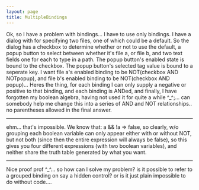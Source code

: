 ```yaml
---
layout: page
title: MultipleBindings
---
```


Ok, so I have a problem with bindings... I have to use only bindings.  I have a dialog with for specifying two files, one of which could be a default.  So the dialog has a checkbox to determine whether or not to use the default, a popup button to select between whether it's file a, or file b, and two text fields one for each to type in a path.  The popup button's enabled state is bound to the checkbox.  The popup button's selected tag value is bound to a seperate key. I want file a's enabled binding to be NOT(checkbox AND NOTpopup), and file b's enabled binding to be NOT(checkbox AND popup)... Heres the thing, for each binding I can only supply a negative or positive to that binding, and each binding is ANDed, and finally, I have forgotten my boolean algebra, having not used it for quite a while ^_^;... can somebody help me change this into a series of AND and NOT relationships.. no parentheses allowed in the final answer.

----

ehm... that's impossible. We know that:     a && !a => false, so clearly, w/o grouping each boolean variable can only appear either with or without NOT, but not both (since then the entire expression will always be     false), so this gives you four different expressions (with two boolean variables), and neither share the truth table generated by what you want.

----

Nice proof prof ^_^... so how can I solve my problem?  is it possible to refer to a grouped binding on say a hidden control? or is it just plain impossible to do without code....

